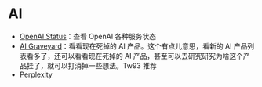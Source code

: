 # AI

- [OpenAI Status](https://status.openai.com/#)：查看 OpenAI 各种服务状态
- [AI Graveyard](https://dang.ai/ai-graveyard)：看看现在死掉的 AI 产品。这个有点儿意思，看新的 AI 产品列表看多了，还可以看看现在死掉的 AI 产品，甚至可以去研究研究为啥这个产品挂了，就可以打消掉一些想法。Tw93 推荐
- [Perplexity](perplexity.ai)
